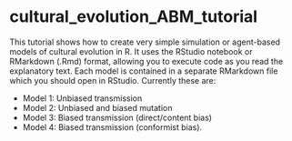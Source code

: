 # cultural_evolution_ABM_tutorial
This tutorial shows how to create very simple simulation or agent-based models of cultural evolution in R. It uses the RStudio notebook or RMarkdown (.Rmd) format, allowing you to execute code as you read the explanatory text. Each model is contained in a separate RMarkdown file which you should open in RStudio. Currently these are:

* Model 1: Unbiased transmission
* Model 2: Unbiased and biased mutation
* Model 3: Biased transmission (direct/content bias)
* Model 4: Biased transmission (conformist bias).
